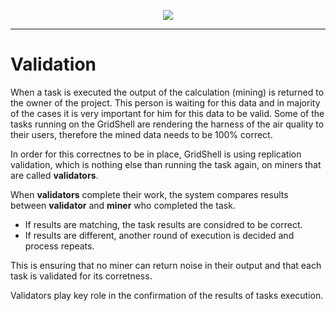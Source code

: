 <p align=center>
<img src=https://gridshl.files.wordpress.com/2022/06/img_3489.png>
</p>

------------------------
# Validation
When a task is executed the output of the calculation (mining) is returned to the owner of the project.
This person is waiting for this data and in majority of the cases it is very important for him for this data to be valid.
Some of the tasks running on the GridShell are rendering the harness of the air quality to their users, therefore the mined data
needs to be 100% correct.

In order for this correctnes to be in place, GridShell is using replication validation, which is nothing else than running the task again,
on miners that are called **validators**.

When **validators** complete their work, the system compares results between **validator** and **miner** who completed the task.

- If results are matching, the task results are considred to be correct.
- If results are different, another round of execution is decided and process repeats.

This is ensuring that no miner can return noise in their output and that each task is validated for its corretness.

Validators play key role in the confirmation of the results of tasks execution.

